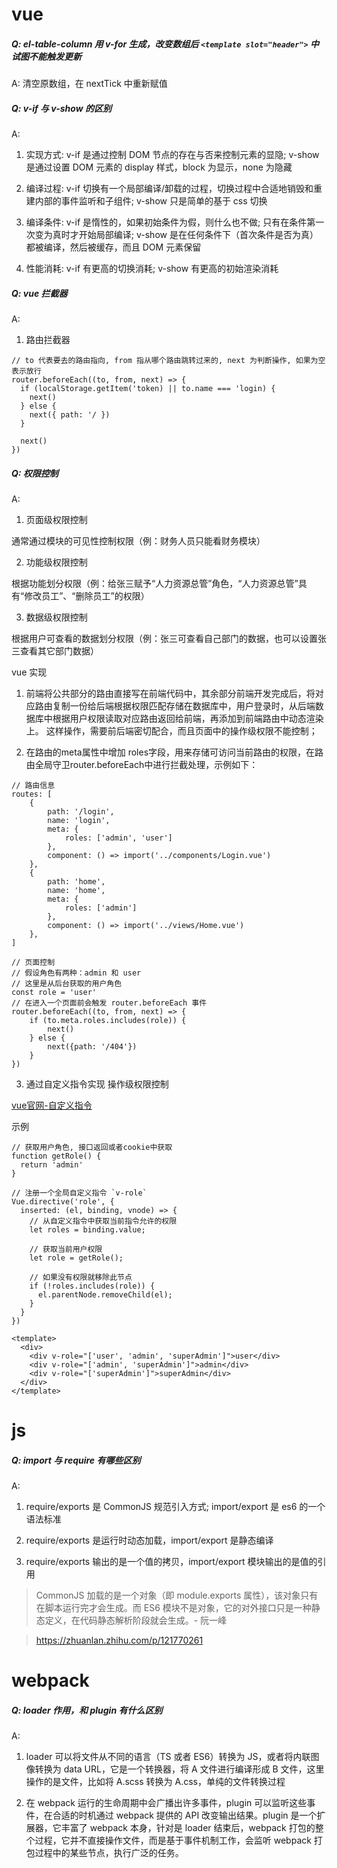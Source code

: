 # vue

##### Q: el-table-column 用 v-for 生成，改变数组后 `<template slot="header">` 中试图不能触发更新

A: 清空原数组，在 nextTick 中重新赋值

##### Q: v-if 与 v-show 的区别

A:
1. 实现方式: v-if 是通过控制 DOM 节点的存在与否来控制元素的显隐; v-show 是通过设置 DOM 元素的 display 样式，block 为显示，none 为隐藏

2. 编译过程: v-if 切换有一个局部编译/卸载的过程，切换过程中合适地销毁和重建内部的事件监听和子组件; v-show 只是简单的基于 css 切换

3. 编译条件: v-if 是惰性的，如果初始条件为假，则什么也不做; 只有在条件第一次变为真时才开始局部编译; v-show 是在任何条件下（首次条件是否为真）都被编译，然后被缓存，而且 DOM 元素保留

4. 性能消耗: v-if 有更高的切换消耗; v-show 有更高的初始渲染消耗

##### Q: vue 拦截器

A:
1. 路由拦截器

```
// to 代表要去的路由指向, from 指从哪个路由跳转过来的, next 为判断操作, 如果为空表示放行
router.beforeEach((to, from, next) => {
  if (localStorage.getItem('token) || to.name === 'login) {
    next()
  } else {
    next({ path: '/ })
  }

  next()
})
```

##### Q: 权限控制

A:
1. 页面级权限控制

通常通过模块的可见性控制权限（例：财务人员只能看财务模块）

2. 功能级权限控制

根据功能划分权限（例：给张三赋予“人力资源总管”角色，“人力资源总管”具有“修改员工”、“删除员工”的权限）

3. 数据级权限控制

根据用户可查看的数据划分权限（例：张三可查看自己部门的数据，也可以设置张三查看其它部门数据）

vue 实现
1. 前端将公共部分的路由直接写在前端代码中，其余部分前端开发完成后，将对应路由复制一份给后端根据权限匹配存储在数据库中，用户登录时，从后端数据库中根据用户权限读取对应路由返回给前端，再添加到前端路由中动态渲染上。
这样操作，需要前后端密切配合，而且页面中的操作级权限不能控制；

2. 在路由的meta属性中增加 roles字段，用来存储可访问当前路由的权限，在路由全局守卫router.beforeEach中进行拦截处理，示例如下：

```
// 路由信息
routes: [
    {
        path: '/login',
        name: 'login',
        meta: {
            roles: ['admin', 'user']
        },
        component: () => import('../components/Login.vue')
    },
    {
        path: 'home',
        name: 'home',
        meta: {
            roles: ['admin']
        },
        component: () => import('../views/Home.vue')
    },
]
```

```
// 页面控制
// 假设角色有两种：admin 和 user
// 这里是从后台获取的用户角色
const role = 'user'
// 在进入一个页面前会触发 router.beforeEach 事件
router.beforeEach((to, from, next) => {
    if (to.meta.roles.includes(role)) {
        next()
    } else {
        next({path: '/404'})
    }
})
```

3. 通过自定义指令实现 操作级权限控制

[vue官网-自定义指令](https://cn.vuejs.org/v2/guide/custom-directive.html)

示例

```
// 获取用户角色, 接口返回或者cookie中获取
function getRole() {
  return 'admin'
}
 
// 注册一个全局自定义指令 `v-role`
Vue.directive('role', {
  inserted: (el, binding, vnode) => {
    // 从自定义指令中获取当前指令允许的权限
    let roles = binding.value;
 
    // 获取当前用户权限
    let role = getRole();
 
    // 如果没有权限就移除此节点
    if (!roles.includes(role)) {
      el.parentNode.removeChild(el);
    }
  }
})
```

```
<template>
  <div>
    <div v-role="['user', 'admin', 'superAdmin']">user</div>
    <div v-role="['admin', 'superAdmin']">admin</div>
    <div v-role="['superAdmin']">superAdmin</div>
  </div>
</template>
```

# js

##### Q: import 与 require 有哪些区别

A:
1. require/exports 是 CommonJS 规范引入方式; import/export 是 es6 的一个语法标准

2. require/exports 是运行时动态加载，import/export 是静态编译

3. require/exports 输出的是一个值的拷贝，import/export 模块输出的是值的引用

> CommonJS 加载的是一个对象（即 module.exports 属性），该对象只有在脚本运行完才会生成。而 ES6 模块不是对象，它的对外接口只是一种静态定义，在代码静态解析阶段就会生成。- 阮一峰

> https://zhuanlan.zhihu.com/p/121770261

# webpack

##### Q: loader 作用，和 plugin 有什么区别

A: 
1. loader 可以将文件从不同的语言（TS 或者 ES6）转换为 JS，或者将内联图像转换为 data URL，它是一个转换器，将 A 文件进行编译形成 B 文件，这里操作的是文件，比如将 A.scss 转换为 A.css，单纯的文件转换过程

2. 在 webpack 运行的生命周期中会广播出许多事件，plugin 可以监听这些事件，在合适的时机通过 webpack 提供的 API 改变输出结果。plugin 是一个扩展器，它丰富了 webpack 本身，针对是 loader 结束后，webpack 打包的整个过程，它并不直接操作文件，而是基于事件机制工作，会监听 webpack 打包过程中的某些节点，执行广泛的任务。

